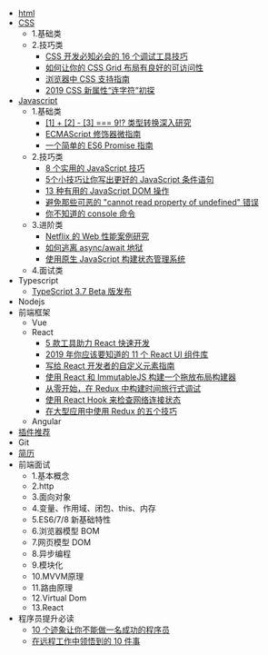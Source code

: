 * [html](README.md)
* [CSS](docs/css/README.md)
    * 1.基础类
    * 2.技巧类
        * [CSS 开发必知必会的 16 个调试工具技巧](docs/css/useful_1.md)
        * [如何让你的 CSS Grid 布局有良好的可访问性](docs/css/useful_2.md)
        * [浏览器中 CSS 支持指南](docs/css/useful_3.md)
        * [2019 CSS 新属性“连字符”初探](docs/css/useful_4.md)
* [Javascript](docs/js/README.md)
    * 1.基础类
        * [[1] + [2] - [3] === 9!? 类型转换深入研究](docs/js/basic_1.md)
        * [ECMAScript 修饰器微指南](docs/js/basic_2.md)
        * [一个简单的 ES6 Promise 指南](docs/js/basic_3.md)
    * 2.技巧类
        * [8 个实用的 JavaScript 技巧](docs/js/useful_1.md)
        * [5个小技巧让你写出更好的 JavaScript 条件语句](docs/js/useful_2.md)
        * [13 种有用的 JavaScript DOM 操作](docs/js/useful_3.md)
        * [避免那些可恶的 "cannot read property of undefined" 错误](docs/js/useful_4.md)
        * [你不知道的 console 命令](docs/js/useful_5.md)
    * 3.进阶类
        * [Netflix 的 Web 性能案例研究](docs/js/advance_1.md)
        * [如何逃离 async/await 地狱](docs/js/advance_2.md)
        * [使用原生 JavaScript 构建状态管理系统](docs/js/advance_3.md)
    * 4.面试类
* Typescript
    * [TypeScript 3.7 Beta 版发布](docs/ts/1.md)
* Nodejs
* 前端框架
    * Vue
    * React
        * [5 款工具助力 React 快速开发](docs/react/tool.md)
        * [2019 年你应该要知道的 11 个 React UI 组件库](docs/react/1.md)
        * [写给 React 开发者的自定义元素指南](docs/react/2.md)
        * [使用 React 和 ImmutableJS 构建一个拖放布局构建器](docs/react/3.md)
        * [从零开始，在 Redux 中构建时间旅行式调试](docs/react/4.md)
        * [使用 React Hook 来检查网络连接状态](docs/react/5.md)
        * [在大型应用中使用 Redux 的五个技巧](docs/react/6.md)
    * Angular
* [插件推荐](docs/plugins/README.md)
* Git
* [简历](docs/interview/README.md)
* 前端面试
  * 1.基本概念
  * 2.http
  * 3.面向对象
  * 4.变量、作用域、闭包、this、内存
  * 5.ES6/7/8 新基础特性
  * 6.浏览器模型 BOM
  * 7.网页模型 DOM
  * 8.异步编程
  * 9.模块化
  * 10.MVVM原理
  * 11.路由原理
  * 12.Virtual Dom
  * 13.React
* 程序员提升必读
  * [10 个迹象让你不能做一名成功的程序员](docs/grow/1.md)
  * [在远程工作中领悟到的 10 件事](docs/grow/2.md)